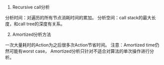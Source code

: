 #

1. Recursive call分析

分析时间：对遍历的所有节点消耗时间的累加。
分析空间：call stack的最大长度，和call tree的深度有关系。

2. Amortized分析方法

一次大量耗时的Action为之后很多次Action节省时间。
注意：Amortized time仍然可能有worst case， Amortized分析只针对不适合对算法的单次操作进行分析。